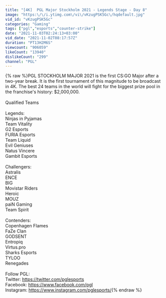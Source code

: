 ```yaml
---
title: "[4K]  PGL Major Stockholm 2021 - Legends Stage - Day 8"
image: "https:\/\/i.ytimg.com\/vi\/vKzugPSK5Gc\/hqdefault.jpg"
vid_id: "vKzugPSK5Gc"
categories: "Gaming"
tags: ["pgl","esports","counter-strike"]
date: "2021-11-03T02:24:13+03:00"
vid_date: "2021-11-02T08:17:57Z"
duration: "PT13H2M6S"
viewcount: "906059"
likeCount: "13940"
dislikeCount: "299"
channel: "PGL"
---
```

{% raw %}PGL STOCKHOLM MAJOR 2021 is the first CS:GO Major after a two-year break. It is the first tournament of this magnitude to be broadcast in 4K. The best 24 teams in the world will fight for the biggest prize pool in the franchise's history: $2,000,000.<br /><br />Qualified Teams<br /><br />Legends:<br />Ninjas in Pyjamas<br />Team Vitality<br />G2 Esports<br />FURIA Esports<br />Team Liquid<br />Evil Geniuses<br />Natus Vincere<br />Gambit Esports<br /><br />Challengers:<br />Astralis<br />ENCE<br />BIG<br />Movistar Riders<br />Heroic<br />MOUZ<br />paiN Gaming<br />Team Spirit<br /><br />Contenders:<br />Copenhagen Flames<br />FaZe Clan<br />GODSENT<br />Entropiq<br />Virtus.pro<br />Sharks Esports<br />TYLOO<br />Renegades<br /><br />Follow PGL:<br />Twitter: <a rel="nofollow" target="blank" href="https://twitter.com/pglesports">https://twitter.com/pglesports</a><br />Facebook: <a rel="nofollow" target="blank" href="https://www.facebook.com/pgl">https://www.facebook.com/pgl</a> <br />Instagram: <a rel="nofollow" target="blank" href="https://www.instagram.com/pglesports/">https://www.instagram.com/pglesports/</a>{% endraw %}
